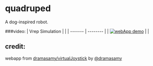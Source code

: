 # quadruped
A dog-inspired robot.

###video:
| Vrep Simulation | |
| ------- | -------- |
| [![webApp demo](https://img.youtube.com/vi/LbIpLvdWQxI/0.jpg)](https://www.youtube.com/watch?v=LbIpLvdWQxI) | |

## credit:
webapp from [dramasamy/virtualJoystick](https://github.com/dramasamy/virtualJoystick) by [@dramasamy](https://github.com/dramasamy)
